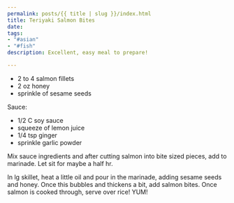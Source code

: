 ```yaml
---
permalink: posts/{{ title | slug }}/index.html
title: Teriyaki Salmon Bites
date: 
tags:
- "#asian"
- "#fish"
description: Excellent, easy meal to prepare!

---
```

* 2 to 4 salmon fillets
* 2 oz honey
* sprinkle of sesame seeds

Sauce:

* 1/2 C soy sauce
* squeeze of lemon juice
* 1/4 tsp ginger
* sprinkle garlic powder

Mix sauce ingredients and after cutting salmon into bite sized pieces, add to marinade. Let sit for maybe a half hr. 

In lg skillet, heat a little oil and pour in the marinade, adding sesame seeds and honey. Once this bubbles and thickens a bit, add salmon bites. Once salmon is cooked through, serve over rice! YUM!
